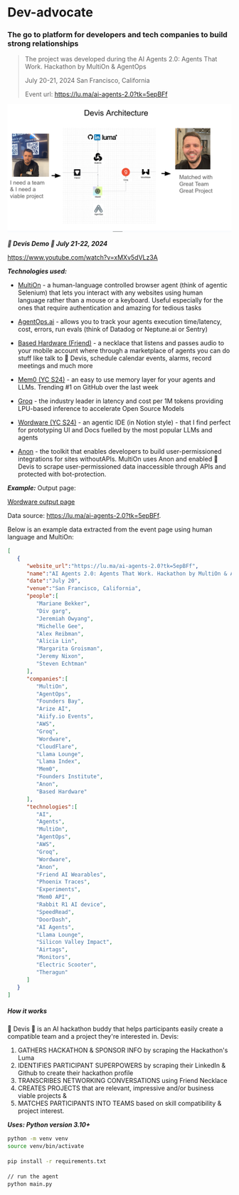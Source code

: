 # Dev-advocate
### The go to platform for developers and tech companies to build strong relationships

> The project was developed during the AI Agents 2.0: Agents That Work. Hackathon by MultiOn & AgentOps
>
> July 20-21, 2024
> San Francisco, California
>
> Event url: https://lu.ma/ai-agents-2.0?tk=5epBFf

![Devis architecture](./doc/images/architecture-overview.png)


***🤖 Devis Demo 🤖 July 21-22, 2024***

https://www.youtube.com/watch?v=xMXv5dVLz3A

***Technologies used:***

- [MultiOn](https://docs.multion.ai/) - a human-language controlled browser agent (think of agentic Selenium) that lets you interact with any websites using human language rather than a mouse or a keyboard. Useful especially for the ones that require authentication and amazing for tedious tasks

- [AgentOps.ai](https://docs.agentops.ai) - allows you to track your agents execution time/latency, cost, errors, run evals (think of Datadog or Neptune.ai or Sentry)

- [Based Hardware (Friend)](https://docs.basedhardware.com/) - a necklace that listens and passes audio to your mobile account where through a marketplace of agents you can do stuff like talk to 🤖 Devis, schedule calendar events, alarms, record meetings and much more

- [Mem0 (YC S24)](https://docs.mem0.ai/overview) - an easy to use memory layer for your agents and LLMs. Trending #1 on GitHub over the last week

- [Groq](https://console.groq.com/docs) - the industry leader in latency and cost per 1M tokens providing LPU-based inference to accelerate Open Source Models

- [Wordware (YC S24)](https://wordware.notion.site/d603670c4819487fa75185380c885007?v=91206410afab40dc8d92c189284cdb18) - an agentic IDE (in Notion style) - that I find perfect for prototyping UI and Docs fuelled by the most popular LLMs and agents

- [Anon](https://docs.anon.com/docs) - the toolkit that enables developers to build user-permissioned integrations for sites withoutAPIs. MultiOn uses Anon and enabled 🤖 Devis to scrape user-permissioned data inaccessible through APIs and protected with bot-protection.



***Example:***
Output page: 

[Wordware output page](https://app.wordware.ai/share/88b27b72-1de2-4f83-a0d7-229542eb50cf/playground)

Data source: https://lu.ma/ai-agents-2.0?tk=5epBFf. 

Below is an example data extracted from the event page using human language and MultiOn:

```json
[
   {
      "website_url":"https://lu.ma/ai-agents-2.0?tk=5epBFf",
      "name":"AI Agents 2.0: Agents That Work. Hackathon by MultiOn & AgentOps",
      "date":"July 20",
      "venue":"San Francisco, California",
      "people":[
         "Mariane Bekker",
         "Div garg",
         "Jeremiah Owyang",
         "Michelle Gee",
         "Alex Reibman",
         "Alicia Lin",
         "Margarita Groisman",
         "Jeremy Nixon",
         "Steven Echtman"
      ],
      "companies":[
         "MultiOn",
         "AgentOps",
         "Founders Bay",
         "Arize AI",
         "Aiify.io Events",
         "AWS",
         "Groq",
         "Wordware",
         "CloudFlare",
         "Llama Lounge",
         "Llama Index",
         "Mem0",
         "Founders Institute",
         "Anon",
         "Based Hardware"
      ],
      "technologies":[
         "AI",
         "Agents",
         "MultiOn",
         "AgentOps",
         "AWS",
         "Groq",
         "Wordware",
         "Anon",
         "Friend AI Wearables",
         "Phoenix Traces",
         "Experiments",
         "Mem0 API",
         "Rabbit R1 AI device",
         "SpeedRead",
         "DoorDash",
         "AI Agents",
         "Llama Lounge",
         "Silicon Valley Impact",
         "Airtags",
         "Monitors",
         "Electric Scooter",
         "Theragun"
      ]
   }
]
```

##### How it works
🤖 Devis 🤖 is an AI hackathon buddy that helps participants easily create a compatible team and a project they're interested in. 
Devis:
1. GATHERS HACKATHON & SPONSOR INFO by scraping the Hackathon's Luma
2. IDENTIFIES PARTICIPANT SUPERPOWERS by scraping their LinkedIn & Github to create their hackathon profile
3. TRANSCRIBES NETWORKING CONVERSATIONS using Friend Necklace
4. CREATES PROJECTS that are relevant, impressive and/or business viable projects & 
5. MATCHES PARTICIPANTS INTO TEAMS based on skill compatibility & project interest.


***Uses: Python version 3.10+***

```bash
python -m venv venv
source venv/bin/activate

pip install -r requirements.txt

// run the agent
python main.py
```
